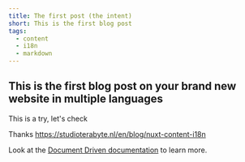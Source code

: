 ```yaml
---
title: The first post (the intent)
short: This is the first blog post
tags:
  - content
  - i18n
  - markdown
---
```

## This is the first blog post on your brand new website in multiple languages

This is a try, let's check

Thanks https://studioterabyte.nl/en/blog/nuxt-content-i18n


Look at the [Document Driven documentation](https://content.nuxtjs.org/guide/writing/document-driven) to learn more.